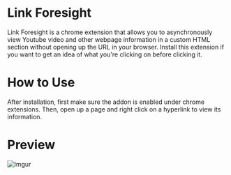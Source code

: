# **Link Foresight**

Link Foresight is a chrome extension that allows you to asynchronously view Youtube video 
and other webpage information in a custom HTML section without opening up the URL in your browser.
Install this extension if you want to get an idea of what you're clicking on before clicking it.

# How to Use #

After installation, first make sure the addon is enabled under chrome extensions. Then, open up a page
and right click on a hyperlink to view its information.

# Preview #

![Imgur](http://i.imgur.com/7rtmEBa.png?1)

